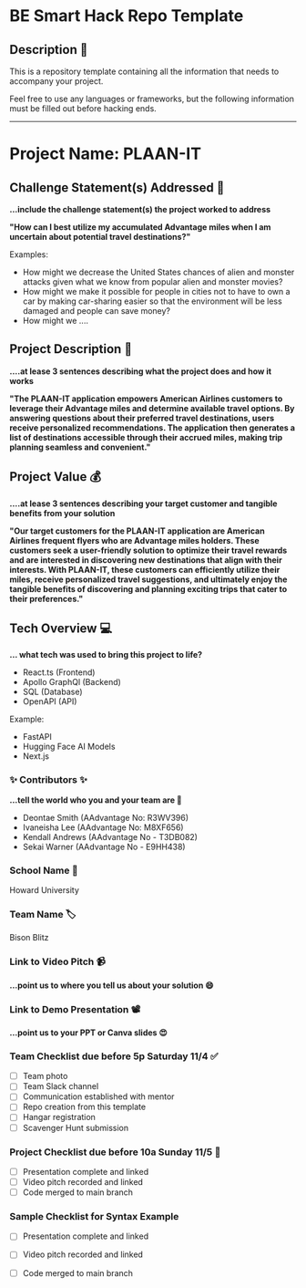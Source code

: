 # BE Smart Hack Repo Template

## Description 🚨 
This is a repository template containing all the information that needs to accompany your project.

Feel free to use any languages or frameworks, but the following information must be filled out before hacking ends.
___________
# Project Name: PLAAN-IT

## Challenge Statement(s) Addressed 🎯
**...include the challenge statement(s) the project worked to address**

**"How can I best utilize my accumulated Advantage miles when I am uncertain about potential travel destinations?"**

Examples:
* How might we decrease the United States chances of alien and monster attacks given what we know from popular alien and monster movies?
* How might we make it possible for people in cities not to have to own a car by making car-sharing easier so that the environment will be less damaged and people can save money?
* How might we ....

## Project Description 🤯
**....at lease 3 sentences describing what the project does and how it works**

**"The PLAAN-IT application empowers American Airlines customers to leverage their Advantage miles and determine available travel options. By answering questions about their preferred travel destinations, users receive personalized recommendations. The application then generates a list of destinations accessible through their accrued miles, making trip planning seamless and convenient."**

## Project Value 💰
**....at lease 3 sentences describing your target customer and tangible benefits from your solution**

**"Our target customers for the PLAAN-IT application are American Airlines frequent flyers who are Advantage miles holders. These customers seek a user-friendly solution to optimize their travel rewards and are interested in discovering new destinations that align with their interests. With PLAAN-IT, these customers can efficiently utilize their miles, receive personalized travel suggestions, and ultimately enjoy the tangible benefits of discovering and planning exciting trips that cater to their preferences."**


## Tech Overview 💻
**... what tech was used to bring this project to life?**

* React.ts (Frontend)
* Apollo GraphQl (Backend)
* SQL (Database)
* OpenAPI (API)

Example:
* FastAPI
* Hugging Face AI Models
* Next.js


### ✨ Contributors ✨
**...tell the world who you and your team are 🙂**
* Deontae Smith (AAdvantage No: R3WV396)
* Ivaneisha Lee (AAdvantage No: M8XF656)
* Kendall Andrews (AAdvantage No - T3DB082)
* Sekai Warner (AAdvantage No - E9HH438)

### School Name 🏫
Howard University

### Team Name 🏷
Bison Blitz

### Link to Video Pitch 📹
**...point us to where you tell us about your solution 😄**

### Link to Demo Presentation 📽
**...point us to your PPT or Canva slides 😍**

### Team Checklist due before 5p Saturday 11/4 ✅
- [ ] Team photo
- [ ] Team Slack channel
- [ ] Communication established with mentor
- [ ] Repo creation from this template
- [ ] Hangar registration
- [ ] Scavenger Hunt submission

### Project Checklist due before 10a Sunday 11/5 🏁
- [ ] Presentation complete and linked
- [ ] Video pitch recorded and linked
- [ ] Code merged to main branch

### Sample Checklist for Syntax Example 
- [ ] Presentation complete and linked
- [ ] Video pitch recorded and linked
- [ ] Code merged to main branch

